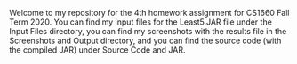 Welcome to my repository for the 4th homework assignment for CS1660 Fall Term
2020. You can find my input files for the Least5.JAR file under the Input Files
directory, you can find my screenshots with the results file in the Screenshots
and Output directory, and you can find the source code (with the compiled JAR)
under Source Code and JAR.
